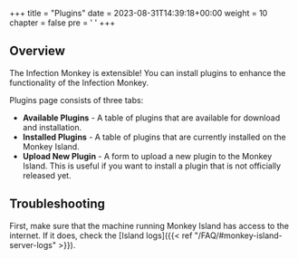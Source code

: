 +++
title = "Plugins"
date = 2023-08-31T14:39:18+00:00
weight = 10
chapter = false
pre = '<i class="fas fa-puzzle-piece"></i> '
+++

## Overview

The Infection Monkey is extensible! You can install plugins to enhance the functionality of the Infection Monkey.

Plugins page consists of three tabs:

- **Available Plugins** - A table of plugins that are available for download and installation.
- **Installed Plugins** - A table of plugins that are currently installed on the Monkey Island.
- **Upload New Plugin** - A form to upload a new plugin to the Monkey Island. This is useful if you
 want to install a plugin that is not officially released yet.

## Troubleshooting

First, make sure that the machine running Monkey Island has access to the internet. If it does,
check the [Island logs]({{< ref "/FAQ/#monkey-island-server-logs" >}}).
